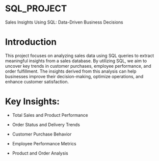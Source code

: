 # SQL_PROJECT
Sales Insights Using SQL: Data-Driven Business Decisions
# Introduction
This project focuses on analyzing sales data using SQL queries to extract meaningful insights from a sales database. By utilizing SQL, we aim to uncover key trends in customer purchases, employee performance, and order fulfillment. The insights derived from this analysis can help businesses improve their decision-making, optimize operations, and enhance customer satisfaction.
# Key Insights:

- Total Sales and Product Performance

- Order Status and Delivery Trends

- Customer Purchase Behavior

- Employee Performance Metrics

- Product and Order Analysis

